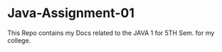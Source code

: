 # Java-Assignment-01

This Repo contains my Docs related to the JAVA 1 for 5TH Sem. for my college.
